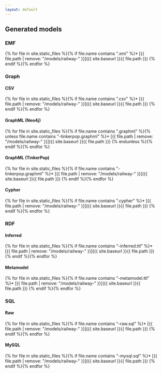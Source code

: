 ```yaml
---
layout: default
---
```


## Generated models

### EMF

{% for file in site.static_files %}{% if file.name contains ".xmi" %}* [{{ file.path | remove: "/models/railway-" }}]({{ site.baseurl }}{{ file.path }})
{% endif %}{% endfor %}


### Graph

#### CSV

{% for file in site.static_files %}{% if file.name contains ".csv" %}* [{{ file.path | remove: "/models/railway-" }}]({{ site.baseurl }}{{ file.path }})
{% endif %}{% endfor %}

#### GraphML (Neo4j)

{% for file in site.static_files %}{% if file.name contains ".graphml" %}{% unless file.name contains "-tinkerpop.graphml" %}* [{{ file.path | remove: "/models/railway-" }}]({{ site.baseurl }}{{ file.path }})
{% endunless %}{% endif %}{% endfor %}

#### GraphML (TinkerPop)

{% for file in site.static_files %}{% if file.name contains "-tinkerpop.graphml" %}* [{{ file.path | remove: "/models/railway-" }}]({{ site.baseurl }}{{ file.path }})
{% endif %}{% endfor %}

#### Cypher

{% for file in site.static_files %}{% if file.name contains ".cypher" %}* [{{ file.path | remove: "/models/railway-" }}]({{ site.baseurl }}{{ file.path }})
{% endif %}{% endfor %}

### RDF

#### Inferred

{% for file in site.static_files %}{% if file.name contains "-inferred.ttl" %}* [{{ file.path | remove: "/models/railway-" }}]({{ site.baseurl }}{{ file.path }})
{% endif %}{% endfor %}

#### Metamodel

{% for file in site.static_files %}{% if file.name contains "-metamodel.ttl" %}* [{{ file.path | remove: "/models/railway-" }}]({{ site.baseurl }}{{ file.path }})
{% endif %}{% endfor %}

### SQL

#### Raw

{% for file in site.static_files %}{% if file.name contains "-raw.sql" %}* [{{ file.path | remove: "/models/railway-" }}]({{ site.baseurl }}{{ file.path }})
{% endif %}{% endfor %}

#### MySQL

{% for file in site.static_files %}{% if file.name contains "-mysql.sql" %}* [{{ file.path | remove: "/models/railway-" }}]({{ site.baseurl }}{{ file.path }})
{% endif %}{% endfor %}
